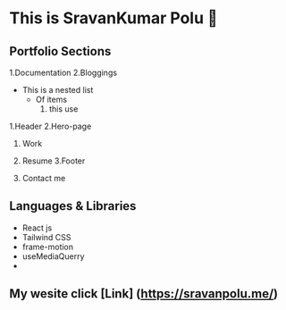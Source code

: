 # This is SravanKumar Polu 🙂


## Portfolio Sections

  1.Documentation
  2.Bloggings

  - This is a nested list
    - Of items
      1. this use

1.Header
2.Hero-page 

  1. Work 
  2. Resume
3.Footer

  1. Contact me

## Languages & Libraries
 * React js
 * Tailwind CSS
 * frame-motion
 * useMediaQuerry
 * 
## My wesite  click [Link] (https://sravanpolu.me/)



